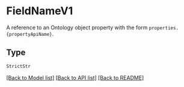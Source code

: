 # FieldNameV1

A reference to an Ontology object property with the form `properties.{propertyApiName}`.

## Type
```python
StrictStr
```


[[Back to Model list]](../../../README.md#models-v2-link) [[Back to API list]](../../README.md#documentation-for-api-endpoints) [[Back to README]](../../README.md)
